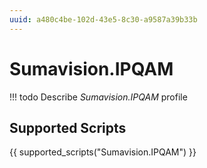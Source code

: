 ```yaml
---
uuid: a480c4be-102d-43e5-8c30-a9587a39b33b
---
```



# Sumavision.IPQAM


<!-- prettier-ignore -->
!!! todo
    Describe *Sumavision.IPQAM* profile

## Supported Scripts

{{ supported_scripts("Sumavision.IPQAM") }}
